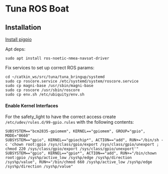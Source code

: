 # Tuna ROS Boat

## Installation

[Install pigpio](https://abyz.me.uk/rpi/pigpio/download.html)

Apt deps:

```
sudo apt install ros-noetic-nmea-navsat-driver
```

Fix services to set up correct ROS params:

```
cd ~/catkin_ws/src/tuna/tuna_bringup/systemd
sudo cp roscore.service /etc/systemd/system/roscore.service
sudo cp magni-base /usr/sbin/magni-base
sudo cp roscore /usr/sbin/roscore
sudo cp env.sh /etc/ubiquity/env.sh
```


#### Enable Kernel Interfaces

For the safety_light to have the correct access create `/etc/udev/rules.d/99-gpio.rules` with the following contents:

```
SUBSYSTEM=="bcm2835-gpiomem", KERNEL=="gpiomem", GROUP="gpio", MODE="0660"
SUBSYSTEM=="gpio", KERNEL=="gpiochip*", ACTION=="add", RUN+="/bin/sh -c 'chown root:gpio /sys/class/gpio/export /sys/class/gpio/unexport ; chmod 220 /sys/class/gpio/export /sys/class/gpio/unexport'"
SUBSYSTEM=="gpio", KERNEL=="gpio*", ACTION=="add", RUN+="/bin/chown root:gpio /sys%p/active_low /sys%p/edge /sys%p/direction /sys%p/value", RUN+="/bin/chmod 660 /sys%p/active_low /sys%p/edge /sys%p/direction /sys%p/value"
```



